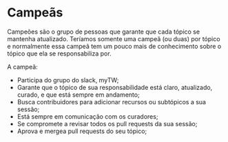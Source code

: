 # Campeãs

Campeões são o grupo de pessoas que garante que cada tópico se mantenha
atualizado. Teríamos somente uma campeã (ou duas) por tópico e normalmente essa
campeã tem um pouco mais de conhecimento sobre o tópico que ela se
responsabiliza por.

A campeã:

* Participa do grupo do slack, myTW;
* Garante que o tópico de sua responsabilidade está claro, atualizado, curado,
e que está sempre em andamento;
* Busca contribuidores para adicionar recursos ou subtópicos a sua sessão;
* Está sempre em comunicação com os curadores;
* Se compromete a revisar todos os pull requests da sua sessão;
* Aprova e mergea pull requests do seu tópico;
